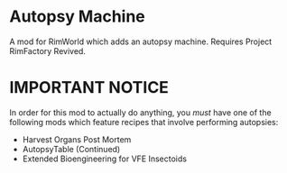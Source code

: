 # Autopsy Machine
A mod for RimWorld which adds an autopsy machine. Requires Project RimFactory Revived.

# IMPORTANT NOTICE

In order for this mod to actually do anything, you <i>must</i> have one of the following mods which feature recipes that involve performing autopsies:

* Harvest Organs Post Mortem
* AutopsyTable (Continued)
* Extended Bioengineering for VFE Insectoids
